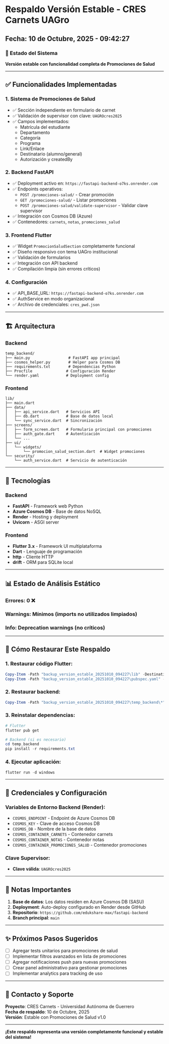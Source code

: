 # Respaldo Versión Estable - CRES Carnets UAGro
## Fecha: 10 de Octubre, 2025 - 09:42:27

### 🎯 Estado del Sistema
**Versión estable con funcionalidad completa de Promociones de Salud**

---

## ✅ Funcionalidades Implementadas

### 1. **Sistema de Promociones de Salud**
- ✅ Sección independiente en formulario de carnet
- ✅ Validación de supervisor con clave: `UAGROcres2025`
- ✅ Campos implementados:
  - Matrícula del estudiante
  - Departamento
  - Categoría
  - Programa
  - Link/Enlace
  - Destinatario (alumno/general)
  - Autorización y createdBy

### 2. **Backend FastAPI**
- ✅ Deployment activo en: `https://fastapi-backend-o7ks.onrender.com`
- ✅ Endpoints operativos:
  - `POST /promociones-salud/` - Crear promoción
  - `GET /promociones-salud/` - Listar promociones
  - `POST /promociones-salud/validate-supervisor` - Validar clave supervisor
- ✅ Integración con Cosmos DB (Azure)
- ✅ Contenedores: `carnets`, `notas`, `promociones_salud`

### 3. **Frontend Flutter**
- ✅ Widget `PromocionSaludSection` completamente funcional
- ✅ Diseño responsivo con tema UAGro institucional
- ✅ Validación de formularios
- ✅ Integración con API backend
- ✅ Compilación limpia (sin errores críticos)

### 4. **Configuración**
- ✅ API_BASE_URL: `https://fastapi-backend-o7ks.onrender.com`
- ✅ AuthService en modo organizacional
- ✅ Archivo de credenciales: `cres_pwd.json`

---

## 🏗️ Arquitectura

### Backend
```
temp_backend/
├── main.py                 # FastAPI app principal
├── cosmos_helper.py        # Helper para Cosmos DB
├── requirements.txt        # Dependencias Python
├── Procfile               # Configuración Render
└── render.yaml            # Deployment config
```

### Frontend
```
lib/
├── main.dart
├── data/
│   ├── api_service.dart   # Servicios API
│   ├── db.dart            # Base de datos local
│   └── sync_service.dart  # Sincronización
├── screens/
│   ├── form_screen.dart   # Formulario principal con promociones
│   ├── auth_gate.dart     # Autenticación
│   └── ...
├── ui/
│   └── widgets/
│       └── promocion_salud_section.dart  # Widget promociones
└── security/
    └── auth_service.dart  # Servicio de autenticación
```

---

## 🔧 Tecnologías

### Backend
- **FastAPI** - Framework web Python
- **Azure Cosmos DB** - Base de datos NoSQL
- **Render** - Hosting y deployment
- **Uvicorn** - ASGI server

### Frontend
- **Flutter 3.x** - Framework UI multiplataforma
- **Dart** - Lenguaje de programación
- **http** - Cliente HTTP
- **drift** - ORM para SQLite local

---

## 📊 Estado de Análisis Estático

### Errores: 0 ❌
### Warnings: Mínimos (imports no utilizados limpiados)
### Info: Deprecation warnings (no críticos)

---

## 🚀 Cómo Restaurar Este Respaldo

### 1. Restaurar código Flutter:
```powershell
Copy-Item -Path "backup_version_estable_20251010_094227\lib" -Destination ".\lib" -Recurse -Force
Copy-Item -Path "backup_version_estable_20251010_094227\pubspec.yaml" -Destination ".\" -Force
```

### 2. Restaurar backend:
```powershell
Copy-Item -Path "backup_version_estable_20251010_094227\temp_backend\*" -Destination ".\temp_backend" -Recurse -Force
```

### 3. Reinstalar dependencias:
```powershell
# Flutter
flutter pub get

# Backend (si es necesario)
cd temp_backend
pip install -r requirements.txt
```

### 4. Ejecutar aplicación:
```powershell
flutter run -d windows
```

---

## 🔐 Credenciales y Configuración

### Variables de Entorno Backend (Render):
- `COSMOS_ENDPOINT` - Endpoint de Azure Cosmos DB
- `COSMOS_KEY` - Clave de acceso Cosmos DB
- `COSMOS_DB` - Nombre de la base de datos
- `COSMOS_CONTAINER_CARNETS` - Contenedor carnets
- `COSMOS_CONTAINER_NOTAS` - Contenedor notas
- `COSMOS_CONTAINER_PROMOCIONES_SALUD` - Contenedor promociones

### Clave Supervisor:
- **Clave válida**: `UAGROcres2025`

---

## 📝 Notas Importantes

1. **Base de datos**: Los datos residen en Azure Cosmos DB (SASU)
2. **Deployment**: Auto-deploy configurado en Render desde GitHub
3. **Repositorio**: `https://github.com/edukshare-max/fastapi-backend`
4. **Branch principal**: `main`

---

## ✨ Próximos Pasos Sugeridos

- [ ] Agregar tests unitarios para promociones de salud
- [ ] Implementar filtros avanzados en lista de promociones
- [ ] Agregar notificaciones push para nuevas promociones
- [ ] Crear panel administrativo para gestionar promociones
- [ ] Implementar analytics para tracking de uso

---

## 👥 Contacto y Soporte

**Proyecto**: CRES Carnets - Universidad Autónoma de Guerrero  
**Fecha de respaldo**: 10 de Octubre, 2025  
**Versión**: Estable con Promociones de Salud v1.0

---

**¡Este respaldo representa una versión completamente funcional y estable del sistema!**

